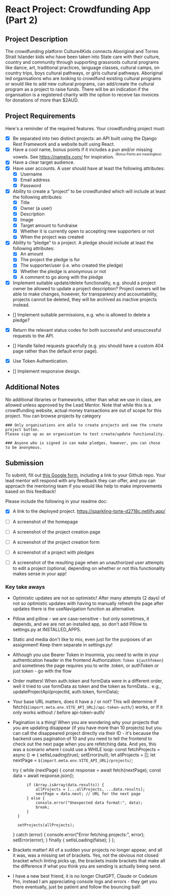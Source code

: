 # React Project: Crowdfunding App (Part 2)

## Project Description

The crowdfunding platform Culture4Kids connects Aboriginal and Torres Strait Islander kids who have been taken into State care with their culture, country and community through supporting grassroots cultural programs like dance, art, traditional practices, language classes, cultural camps, on country trips, boys cultural pathways, or girls cultural pathways. Aboriginal led organisations who are looking to crowdfund existing cultural programs or would like to add new cultural programs, can add/create the cultural program as a project to raise funds. There will be an indication if the organisation is a registered charity with the option to receive tax invoices for donations of more than $2AUD.

## Project Requirements
Here's a reminder of the required features. Your crowdfunding project must:

- [X] Be separated into two distinct projects: an API built using the Django Rest Framework and a website built using React. 
- [X] Have a cool name, bonus points if it includes a pun and/or missing vowels. See https://namelix.com/ for inspiration. <sup><sup>(Bonus Points are meaningless)</sup></sup>
- [X] Have a clear target audience.
- [X] Have user accounts. A user should have at least the following attributes:
  - [X] Username
  - [X] Email address
  - [X] Password
- [X] Ability to create a “project” to be crowdfunded which will include at least the following attributes:
  - [X] Title
  - [X] Owner (a user)
  - [X] Description
  - [X] Image
  - [X] Target amount to fundraise
  - [X] Whether it is currently open to accepting new supporters or not
  - [X] When the project was created
- [X] Ability to “pledge” to a project. A pledge should include at least the following attributes:
  - [X] An amount
  - [X] The project the pledge is for
  - [X] The supporter/user (i.e. who created the pledge)
  - [X] Whether the pledge is anonymous or not
  - [X] A comment to go along with the pledge
- [X] Implement suitable update/delete functionality, e.g. should a project owner be allowed to update a project description? Project owners will be able to make changes, however, for transparency and accountability, projects cannot be deleted, they will be archived as inactive projects instead.
- [] Implement suitable permissions, e.g. who is allowed to delete a pledge?
- [X] Return the relevant status codes for both successful and unsuccessful requests to the API.
- [] Handle failed requests gracefully (e.g. you should have a custom 404 page rather than the default error page).
- [X] Use Token Authentication.
- [] Implement responsive design.

## Additional Notes
No additional libraries or frameworks, other than what we use in class, are allowed unless approved by the Lead Mentor.
Note that while this is a crowdfunding website, actual money transactions are out of scope for this project.
You can browse projects by category

    ### Only organisations are able to create projects and see the create project button. 
    Please sign up as an organisation to test create/update functionality.
        
    ### Anyone who is signed in can make pledges, however, you can chose to be anonymous.

## Submission
To submit, fill out [this Google form](https://forms.gle/34ymxgPhdT8YXDgF6), including a link to your Github repo. Your lead mentor will respond with any feedback they can offer, and you can approach the mentoring team if you would like help to make improvements based on this feedback!

Please include the following in your readme doc:
- [X] A link to the deployed project. https://sparkling-torte-d2718c.netlify.app/
- [ ] A screenshot of the homepage
- [ ] A screenshot of the project creation page
- [ ] A screenshot of the project creation form
- [ ] A screenshot of a project with pledges
- [ ] A screenshot of the resulting page when an unauthorized user attempts to edit a project (optional, depending on whether or not this functionality makes sense in your app!



### Key take aways
- Optimistic updates are not so optimistic! After many attempts (2 days) of not so optimistic updates with having to manually refresh the page after updates there is the useNavigation function as alternative.
- Pillow and pillow - we are case-sensitive - but only sometimes, it depends, and we are not an installed app, so don't add Pillow to settings.py at INSTALLED_APPS.
- Static and media don't like to mix, even just for the purposes of an assignment! Keep them separate in settings.py!
- Although you use Bearer Token in Insomnia, you need to write in your authentication header in the frontend Authorization: `Token ${authToken}` and sometimes the page requires you to write .token, or authToken or just token - go with the flow
- Order matters! When auth.token and formData were in a different order, well it tried to use formData as token and the token as formData... e.g., updateProjectApi(projectId, auth.token, formData);
- Your base URL matters, does it have a / or not? This will determine if fetch(`${import.meta.env.VITE_API_URL}/api-token-auth/`) works, or if it only works without / before api-token-auth/
- Pagination is a thing! When you are wondering why your projects that you are updating disappear (if you have more than 10 projects) but you can call the disappeared project directly via their ID - it's because the backend uses pagination of 10 and you need to tell the frontend to check out the next page when you are refetching data. And yes, this was a scenario where I could use a WHILE loop: 
    const fetchProjects = async () => {
    setIsLoading(true);
    setError(null);
    let allProjects = [];
    let nextPage = `${import.meta.env.VITE_API_URL}/projects/`;

    try {
        while (nextPage) {
            const response = await fetch(nextPage);
            const data = await response.json();

            if (Array.isArray(data.results)) {
                allProjects = [...allProjects, ...data.results];
                nextPage = data.next; // URL for the next page
            } else {
                console.error("Unexpected data format:", data);
                break;
            }
        }

        setProjects(allProjects);
    } catch (error) {
        console.error("Error fetching projects:", error);
        setError(error);
    } finally {
        setIsLoading(false);
    }
};
- Brackets matter! All of a sudden your projects no longer appear, and all it was, was a missing set of brackets. Yes, not the obvious not closed bracket which linting picks up, the brackets inside brackets that make all the difference if what you think you are sending is actually being send.
- I have a new best friend, it is no longer ChatGPT, Claude or Codeium Pro, instead I am appreciating console logs and errors - they get you there eventually, just be patient and follow the bouncing ball!